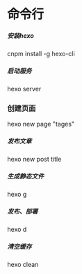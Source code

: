 # 命令行
##### 安装hexo
cnpm install -g hexo-cli

##### 启动服务
hexo server

### 创建页面
hexo new page "tages" 

##### 发布文章
hexo new post title

##### 生成静态文件
hexo g

##### 发布、部署
hexo d

##### 清空缓存
hexo clean

